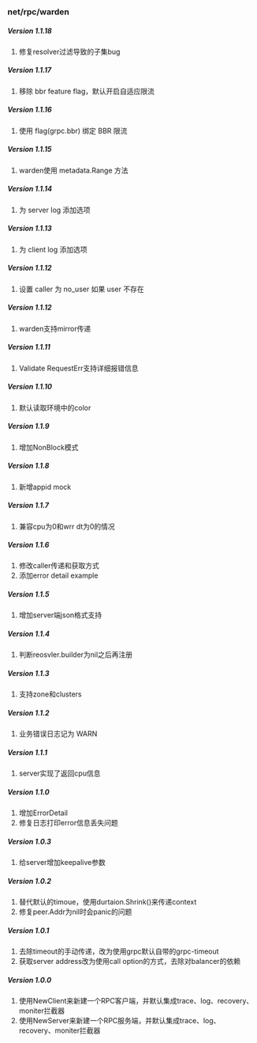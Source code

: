 ### net/rpc/warden

##### Version 1.1.18
1. 修复resolver过滤导致的子集bug

##### Version 1.1.17
1. 移除 bbr feature flag，默认开启自适应限流 

##### Version 1.1.16
1. 使用 flag(grpc.bbr) 绑定 BBR 限流

##### Version 1.1.15
1. warden使用 metadata.Range 方法

##### Version 1.1.14
1. 为 server log 添加选项

##### Version 1.1.13
1. 为 client log 添加选项

##### Version 1.1.12
1. 设置 caller 为 no_user 如果 user 不存在

##### Version 1.1.12
1. warden支持mirror传递

##### Version 1.1.11
1. Validate RequestErr支持详细报错信息

##### Version 1.1.10
1. 默认读取环境中的color

##### Version 1.1.9
1. 增加NonBlock模式

##### Version 1.1.8
1. 新增appid mock

##### Version 1.1.7
1. 兼容cpu为0和wrr dt为0的情况

##### Version 1.1.6
1. 修改caller传递和获取方式
2. 添加error detail example

##### Version 1.1.5
1. 增加server端json格式支持

##### Version 1.1.4
1. 判断reosvler.builder为nil之后再注册

##### Version 1.1.3
1. 支持zone和clusters

##### Version 1.1.2
1. 业务错误日志记为 WARN

##### Version 1.1.1
1. server实现了返回cpu信息

##### Version 1.1.0
1. 增加ErrorDetail
2. 修复日志打印error信息丢失问题

##### Version 1.0.3
1. 给server增加keepalive参数

##### Version 1.0.2

1. 替代默认的timoue，使用durtaion.Shrink()来传递context
2. 修复peer.Addr为nil时会panic的问题

##### Version 1.0.1

1. 去除timeout的手动传递，改为使用grpc默认自带的grpc-timeout
2. 获取server address改为使用call option的方式，去除对balancer的依赖

##### Version 1.0.0

1. 使用NewClient来新建一个RPC客户端，并默认集成trace、log、recovery、moniter拦截器
2. 使用NewServer来新建一个RPC服务端，并默认集成trace、log、recovery、moniter拦截器
